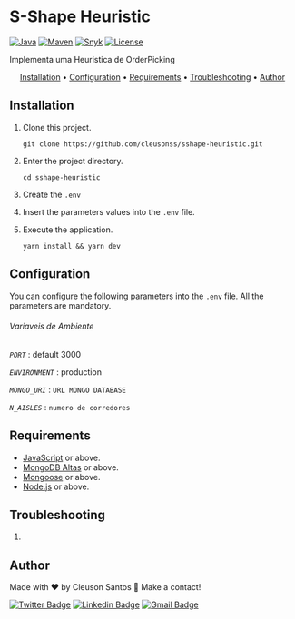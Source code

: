 # S-Shape Heuristic

 [![Java](https://img.shields.io/badge/Java-11-blue?logo=JavaScript&style=flat)](https://adoptopenjdk.net/index.html)
 [![Maven](https://img.shields.io/badge/Maven-3.8.1-blue?logo=NPM&style=flat)](https://maven.apache.org/index.html)
 [![Snyk](https://img.shields.io/badge/Snyk-passed-green?logo=Snyk&style=flat)](https://snyk.io/)
 [![License](https://img.shields.io/badge/License-Apache_2.0-green?style=flat)](https://www.apache.org/licenses/LICENSE-2.0)

 Implementa uma Heuristica de OrderPicking

<p align="center">
 <a href="#Installation">Installation</a> •
 <a href="#Configuration">Configuration</a> •
 <a href="#Requirements">Requirements</a> •
 <a href="#Troubleshooting ">Troubleshooting</a> •
 <a href="#Author">Author</a>
</p>

 ## Installation

 1. Clone this project.
	```shell 
	git clone https://github.com/cleusonss/sshape-heuristic.git
	```

 2. Enter the project directory.
	```shell
	cd sshape-heuristic
	```
 3. Create the `.env`


 4. Insert the parameters values into the `.env` file.


 5. Execute the application.
	```shell
	yarn install && yarn dev 
	```
 
 ## Configuration
 You can configure the following parameters into the `.env` file. All the parameters are mandatory.

   ###### Variaveis de Ambiente
   *`PORT`* : default 3000

   *`ENVIRONMENT`* : production

   *`MONGO_URI`* : `URL MONGO DATABASE`


   *`N_AISLES`* : `numero de corredores`


 ## Requirements
 
 - [JavaScript](https://www.javascript.com) or above.
 - [MongoDB Altas](https://mongoosejs.com/) or above.
 - [Mongoose](https://mongoosejs.com/) or above.
 - [Node.js](https://nodejs.org/en/) or above.


 ## Troubleshooting
 
 1.
 > 


## Author

Made with ❤ by Cleuson Santos :wave: Make a contact!

[![Twitter Badge](https://img.shields.io/badge/-@cleusonss-1ca0f1?style=flat-square&labelColor=1ca0f1&logo=twitter&logoColor=white&link=https://twitter.com/cleusonss)](https://twitter.com/cleusonss) 
[![Linkedin Badge](https://img.shields.io/badge/-Cleuson_Santos-blue?style=flat-square&logo=Linkedin&logoColor=white&link=https://www.linkedin.com/in/cleuson-santos-7391aa53/)](https://www.linkedin.com/in/cleuson-santos-7391aa53/)
[![Gmail Badge](https://img.shields.io/badge/-cleusonss@gmail.com-c14438?style=flat-square&logo=Gmail&logoColor=white&link=mailto:cleusonss@gmail.com)](mailto:cleusonss@gmail.com)